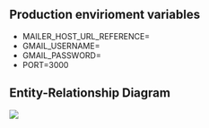 ## Production envirioment variables
- MAILER_HOST_URL_REFERENCE=
- GMAIL_USERNAME=
- GMAIL_PASSWORD=
- PORT=3000

## Entity-Relationship Diagram
<image src="./erd.svg">

